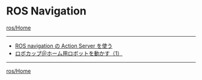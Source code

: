 # ROS Navigation

[ros/Home](../Home.md)

---

* [ROS navigation の Action Server を使う](./navigation_action_server.md)
* [ロボカップ＠ホーム用ロボットを動かす（1）](./robot_for_robocup_at_home.md)

---

[ros/Home](../Home.md)

